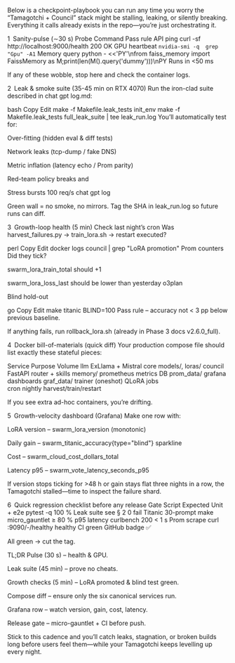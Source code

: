 Below is a checkpoint-playbook you can run any time you worry the “Tamagotchi + Council” stack might be stalling, leaking, or silently breaking.
Everything it calls already exists in the repo—you’re just orchestrating it.

1 Sanity-pulse (∼30 s)
Probe	Command	Pass rule
API ping	curl -sf http://localhost:9000/health	200 OK
GPU heartbeat	`nvidia-smi -q	grep "Gpu" -A1`
Memory query	python - <<'PY'\nfrom faiss_memory import FaissMemory as M;print(len(M().query('dummy')))\nPY	Runs in <50 ms

If any of these wobble, stop here and check the container logs.

2 Leak & smoke suite (35-45 min on RTX 4070)
Run the iron-clad suite described in chat gpt log.md:

bash
Copy
Edit
make -f Makefile.leak_tests init_env
make -f Makefile.leak_tests full_leak_suite | tee leak_run.log
You’ll automatically test for:

Over-fitting (hidden eval & diff tests)

Network leaks (tcp-dump / fake DNS)

Metric inflation (latency echo / Prom parity)

Red-team policy breaks and

Stress bursts 100 req/s chat gpt log

Green wall = no smoke, no mirrors. Tag the SHA in leak_run.log so future runs can diff.

3 Growth-loop health (5 min)
Check last night’s cron
Was harvest_failures.py → train_lora.sh → restart executed?

perl
Copy
Edit
docker logs council | grep "LoRA promotion"
Prom counters
Did they tick?

swarm_lora_train_total should +1

swarm_lora_loss_last should be lower than yesterday o3plan

Blind hold-out

go
Copy
Edit
make titanic BLIND=100
Pass rule – accuracy not < 3 pp below previous baseline.

If anything fails, run rollback_lora.sh (already in Phase 3 docs v2.6.0_full).

4 Docker bill-of-materials (quick diff)
Your production compose file should list exactly these stateful pieces:

Service	Purpose	Volume
llm	ExLlama + Mistral core	models/, loras/
council	FastAPI router + skills	memory/
prometheus	metrics DB	prom_data/
grafana	dashboards	graf_data/
trainer (oneshot)	QLoRA jobs	
cron	nightly harvest/train/restart	

If you see extra ad-hoc containers, you’re drifting.

5 Growth-velocity dashboard (Grafana)
Make one row with:

LoRA version – swarm_lora_version (monotonic)

Daily gain – swarm_titanic_accuracy{type="blind"} sparkline

Cost – swarm_cloud_cost_dollars_total

Latency p95 – swarm_vote_latency_seconds_p95

If version stops ticking for >48 h or gain stays flat three nights in a row, the Tamagotchi stalled—time to inspect the failure shard.

6 Quick regression checklist before any release
Gate	Script	Expected
Unit + e2e	pytest -q	100 %
Leak suite	see § 2	0 fail
Titanic 30-prompt	make micro_gauntlet	≥ 80 %
p95 latency	curlbench 200	< 1 s
Prom scrape	curl :9090/-/healthy	healthy
CI green	GitHub badge	✅

All green → cut the tag.

TL;DR
Pulse (30 s) – health & GPU.

Leak suite (45 min) – prove no cheats.

Growth checks (5 min) – LoRA promoted & blind test green.

Compose diff – ensure only the six canonical services run.

Grafana row – watch version, gain, cost, latency.

Release gate – micro-gauntlet + CI before push.

Stick to this cadence and you’ll catch leaks, stagnation, or broken builds long before users feel them—while your Tamagotchi keeps levelling up every night.